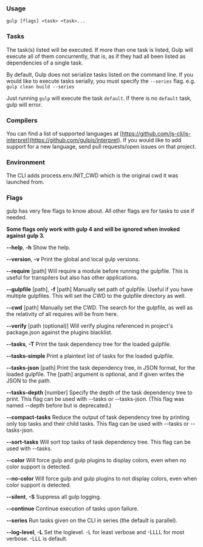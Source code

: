 ### Usage

`gulp [flags] <task> <task>...`

### Tasks

The task(s) listed will be executed.
If more than one task is listed, Gulp will execute all of them
concurrently, that is, as if they had all been listed as dependencies of
a single task.

By default, Gulp does not serialize tasks listed on the command line. If you would like to execute tasks serially, you must specify the `--series` flag. e.g. `gulp clean build --series`

Just running `gulp` will execute the task `default`. If there is no
`default` task, gulp will error.

### Compilers

You can find a list of supported languages at [https://github.com/js-cli/js-interpret](https://github.com/gulpjs/interpret). If you would like to add support for a new language, send pull requests/open issues on that project.

### Environment

The CLI adds process.env.INIT_CWD which is the original cwd it was launched from.

### Flags

gulp has very few flags to know about. All other flags are for tasks to use if needed.

**Some flags only work with gulp 4 and will be ignored when invoked against gulp 3.**

**--help**, **-h**
    Show the help.

**--version**, **-v**
    Print the global and local gulp versions.

**--require** [path]
    Will require a module before running the gulpfile. This is useful for transpilers but also has other applications.

**--gulpfile** [path], **-f** [path]
    Manually set path of gulpfile. Useful if you have multiple gulpfiles. This will set the CWD to the gulpfile directory as well.

**--cwd** [path]
    Manually set the CWD. The search for the gulpfile, as well as the relativity of all requires will be from here.

**--verify** [path (optional)]
    Will verify plugins referenced in project's package.json against the plugins blacklist.

**--tasks**, **-T**
    Print the task dependency tree for the loaded gulpfile.

**--tasks-simple**
    Print a plaintext list of tasks for the loaded gulpfile.

**--tasks-json** [path]
    Print the task dependency tree, in JSON format, for the loaded gulpfile. The [path] argument is optional, and if given writes the JSON to the path.

**--tasks-depth** [number]
    Specify the depth of the task dependency tree to print. This flag can be used with --tasks or --tasks-json. (This flag was named --depth before but is deprecated.)

**--compact-tasks**
    Reduce the output of task dependency tree by printing only top tasks and their child tasks. This flag can be used with --tasks or --tasks-json.

**--sort-tasks**
    Will sort top tasks of task dependency tree. This flag can be used with --tasks.

**--color**
    Will force gulp and gulp plugins to display colors, even when no color support is detected.

**--no-color**
    Will force gulp and gulp plugins to not display colors, even when color support is detected.

**--silent**, **-S**
    Suppress all gulp logging.

**--continue**
    Continue execution of tasks upon failure.

**--series**
    Run tasks given on the CLI in series (the default is parallel).

**--log-level**, **-L**
    Set the loglevel. -L for least verbose and -LLLL for most verbose. -LLL is default.
